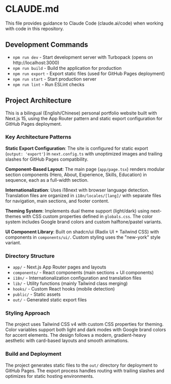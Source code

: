 # CLAUDE.md

This file provides guidance to Claude Code (claude.ai/code) when working with code in this repository.

## Development Commands

- `npm run dev` - Start development server with Turbopack (opens on http://localhost:3000)
- `npm run build` - Build the application for production
- `npm run export` - Export static files (used for GitHub Pages deployment)
- `npm run start` - Start production server
- `npm run lint` - Run ESLint checks

## Project Architecture

This is a bilingual (English/Chinese) personal portfolio website built with Next.js 15, using the App Router pattern and static export configuration for GitHub Pages deployment.

### Key Architecture Patterns

**Static Export Configuration**: The site is configured for static export (`output: 'export'`) in `next.config.ts` with unoptimized images and trailing slashes for GitHub Pages compatibility.

**Component-Based Layout**: The main page (`app/page.tsx`) renders modular section components (Hero, About, Experience, Skills, Education) in sequence, each as a full-width section.

**Internationalization**: Uses i18next with browser language detection. Translation files are organized in `i18n/locales/[lang]/` with separate files for navigation, main sections, and footer content.

**Theming System**: Implements dual theme support (light/dark) using next-themes with CSS custom properties defined in `globals.css`. The color system includes Google brand colors and custom halftone/pastel variants.

**UI Component Library**: Built on shadcn/ui (Radix UI + Tailwind CSS) with components in `components/ui/`. Custom styling uses the "new-york" style variant.

### Directory Structure

- `app/` - Next.js App Router pages and layouts
- `components/` - React components (main sections + UI components)
- `i18n/` - Internationalization configuration and translation files
- `lib/` - Utility functions (mainly Tailwind class merging)
- `hooks/` - Custom React hooks (mobile detection)
- `public/` - Static assets
- `out/` - Generated static export files

### Styling Approach

The project uses Tailwind CSS v4 with custom CSS properties for theming. Color variables support both light and dark modes with Google brand colors for accent elements. The design follows a modern, gradient-heavy aesthetic with card-based layouts and smooth animations.

### Build and Deployment

The project generates static files to the `out/` directory for deployment to GitHub Pages. The export process handles routing with trailing slashes and optimizes for static hosting environments.